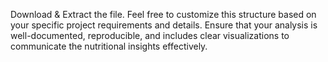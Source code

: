Download & Extract the file.
Feel free to customize this structure based on your specific project requirements and details. 
Ensure that your analysis is well-documented, reproducible, and includes clear visualizations to communicate the nutritional insights effectively.




